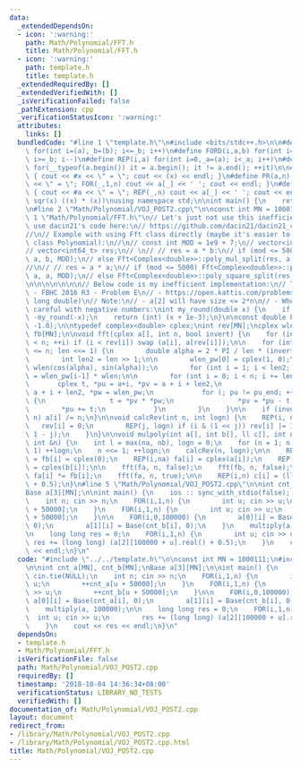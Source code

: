 ```yaml
---
data:
  _extendedDependsOn:
  - icon: ':warning:'
    path: Math/Polynomial/FFT.h
    title: Math/Polynomial/FFT.h
  - icon: ':warning:'
    path: template.h
    title: template.h
  _extendedRequiredBy: []
  _extendedVerifiedWith: []
  _isVerificationFailed: false
  _pathExtension: cpp
  _verificationStatusIcon: ':warning:'
  attributes:
    links: []
  bundledCode: "#line 1 \"template.h\"\n#include <bits/stdc++.h>\n\n#define FOR(i,a,b)\
    \ for(int i=(a),_b=(b); i<=_b; i++)\n#define FORD(i,a,b) for(int i=(a),_b=(b);\
    \ i>=_b; i--)\n#define REP(i,a) for(int i=0,_a=(a); i<_a; i++)\n#define EACH(it,a)\
    \ for(__typeof(a.begin()) it = a.begin(); it != a.end(); ++it)\n\n#define DEBUG(x)\
    \ { cout << #x << \" = \"; cout << (x) << endl; }\n#define PR(a,n) { cout << #a\
    \ << \" = \"; FOR(_,1,n) cout << a[_] << ' '; cout << endl; }\n#define PR0(a,n)\
    \ { cout << #a << \" = \"; REP(_,n) cout << a[_] << ' '; cout << endl; }\n\n#define\
    \ sqr(x) ((x) * (x))\nusing namespace std;\n\nint main() {\n    return 0;\n}\n\
    \n#line 2 \"Math/Polynomial/VOJ_POST2.cpp\"\n\nconst int MN = 1000111;\n#line\
    \ 1 \"Math/Polynomial/FFT.h\"\n// Let's just not use this inefficient code and\
    \ use dacin21's code here:\n// https://github.com/dacin21/dacin21_codebook/blob/master/nt/polynomials_2.0.cpp\n\
    //\n// Example with using Fft class directly (maybe it's easier to use dacin21's\
    \ class Polynomial):\n//\n// const int MOD = 1e9 + 7;\n// vector<int64_t> a, b;\n\
    // vector<int64_t> res;\n// \n// // res = a * b:\n// if (mod <= 5000) Fft<Complex<double>>::poly_mul_faster(res,\
    \ a, b, MOD);\n// else Fft<Complex<double>>::poly_mul_split(res, a, b, MOD);\n\
    //\n// // res = a * a;\n// if (mod <= 5000) Fft<Complex<double>>::poly_mul_faster(res,\
    \ a, a, MOD);\n// else Fft<Complex<double>>::poly_square_split(res, a, MOD);\n\
    \n\n\n\n\n\n\n// Below code is my inefficient implementation:\n// Tested:\n//\
    \ - FBHC 2016 R3 - Problem E\n// - https://open.kattis.com/problems/polymul2 (need\
    \ long double)\n// Note:\n// - a[2] will have size <= 2*n\n// - When rounding,\
    \ careful with negative numbers:\nint my_round(double x) {\n    if (x < 0) return\
    \ -my_round(-x);\n    return (int) (x + 1e-3);\n}\n\nconst double PI = acos((double)\
    \ -1.0);\n\ntypedef complex<double> cplex;\nint rev[MN];\ncplex wlen_pw[MN], fa[MN],\
    \ fb[MN];\n\nvoid fft(cplex a[], int n, bool invert) {\n    for (int i = 0; i\
    \ < n; ++i) if (i < rev[i]) swap (a[i], a[rev[i]]);\n\n    for (int len = 2; len\
    \ <= n; len <<= 1) {\n        double alpha = 2 * PI / len * (invert ? -1 : +1);\n\
    \        int len2 = len >> 1;\n\n        wlen_pw[0] = cplex(1, 0);\n        cplex\
    \ wlen(cos(alpha), sin(alpha));\n        for (int i = 1; i < len2; ++i) wlen_pw[i]\
    \ = wlen_pw[i-1] * wlen;\n\n        for (int i = 0; i < n; i += len) {\n     \
    \       cplex t, *pu = a+i, *pv = a + i + len2,\n                    *pu_end =\
    \ a + i + len2, *pw = wlen_pw;\n            for (; pu != pu_end; ++pu, ++pv, ++pw)\
    \ {\n                t = *pv * *pw;\n                *pv = *pu - t;\n        \
    \        *pu += t;\n            }\n        }\n    }\n\n    if (invert) REP(i,\
    \ n) a[i] /= n;\n}\n\nvoid calcRev(int n, int logn) {\n    REP(i, n) {\n     \
    \   rev[i] = 0;\n        REP(j, logn) if (i & (1 << j)) rev[i] |= 1 << (logn -\
    \ 1 - j);\n    }\n}\n\nvoid mulpoly(int a[], int b[], ll c[], int na, int nb,\
    \ int &n) {\n    int l = max(na, nb), logn = 0;\n    for (n = 1; n < l; n <<=\
    \ 1) ++logn;\n    n <<= 1; ++logn;\n    calcRev(n, logn);\n\n    REP(i,n) fa[i]\
    \ = fb[i] = cplex(0);\n    REP(i,na) fa[i] = cplex(a[i]);\n    REP(i,nb) fb[i]\
    \ = cplex(b[i]);\n\n    fft(fa, n, false);\n    fft(fb, n, false);\n\n    REP(i,n)\
    \ fa[i] *= fb[i];\n    fft(fa, n, true);\n\n    REP(i,n) c[i] = (ll)(fa[i].real()\
    \ + 0.5);\n}\n#line 5 \"Math/Polynomial/VOJ_POST2.cpp\"\n\nint cnt_a[MN], cnt_b[MN];\n\
    Base a[3][MN];\n\nint main() {\n    ios :: sync_with_stdio(false); cin.tie(NULL);\n\
    \    int n; cin >> n;\n    FOR(i,1,n) {\n        int u; cin >> u;\n        ++cnt_a[u\
    \ + 50000];\n    }\n    FOR(i,1,n) {\n        int u; cin >> u;\n        ++cnt_b[u\
    \ + 50000];\n    }\n\n    FOR(i,0,100000) {\n        a[0][i] = Base(cnt_a[i],\
    \ 0);\n        a[1][i] = Base(cnt_b[i], 0);\n    }\n    multiply(a, 100000);\n\
    \n    long long res = 0;\n    FOR(i,1,n) {\n        int u; cin >> u;\n       \
    \ res += (long long) (a[2][100000 + u].real() + 0.5);\n    }\n    cout << res\
    \ << endl;\n}\n"
  code: "#include \"../../template.h\"\n\nconst int MN = 1000111;\n#include \"FFT.h\"\
    \n\nint cnt_a[MN], cnt_b[MN];\nBase a[3][MN];\n\nint main() {\n    ios :: sync_with_stdio(false);\
    \ cin.tie(NULL);\n    int n; cin >> n;\n    FOR(i,1,n) {\n        int u; cin >>\
    \ u;\n        ++cnt_a[u + 50000];\n    }\n    FOR(i,1,n) {\n        int u; cin\
    \ >> u;\n        ++cnt_b[u + 50000];\n    }\n\n    FOR(i,0,100000) {\n       \
    \ a[0][i] = Base(cnt_a[i], 0);\n        a[1][i] = Base(cnt_b[i], 0);\n    }\n\
    \    multiply(a, 100000);\n\n    long long res = 0;\n    FOR(i,1,n) {\n      \
    \  int u; cin >> u;\n        res += (long long) (a[2][100000 + u].real() + 0.5);\n\
    \    }\n    cout << res << endl;\n}\n"
  dependsOn:
  - template.h
  - Math/Polynomial/FFT.h
  isVerificationFile: false
  path: Math/Polynomial/VOJ_POST2.cpp
  requiredBy: []
  timestamp: '2018-10-04 14:36:34+08:00'
  verificationStatus: LIBRARY_NO_TESTS
  verifiedWith: []
documentation_of: Math/Polynomial/VOJ_POST2.cpp
layout: document
redirect_from:
- /library/Math/Polynomial/VOJ_POST2.cpp
- /library/Math/Polynomial/VOJ_POST2.cpp.html
title: Math/Polynomial/VOJ_POST2.cpp
---
```

